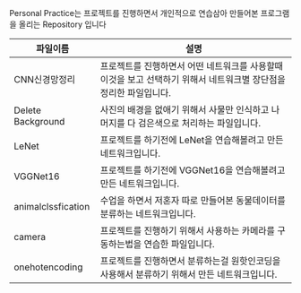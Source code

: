 Personal Practice는 프로젝트를 진행하면서 개인적으로 연습삼아 만들어본 프로그램을 올리는 Repository 입니다

|파일이름|설명|
|------|---|
|CNN신경망정리|프로젝트를 진행하면서 어떤 네트워크를 사용할때 이것을 보고 선택하기 위해서 네트워크별 장단점을 정리한 파일입니다.|
|Delete Background|사진의 배경을 없애기 위해서 사물만 인식하고 나머지를 다 검은색으로 처리하는 파일입니다.|
|LeNet|프로젝트를 하기전에 LeNet을 연습해볼려고 만든 네트워크입니다.|
|VGGNet16|프로젝트를 하기전에 VGGNet16을 연습해볼려고 만든 네트워크입니다.|
|animalclssfication|수업을 하면서 저혼자 따로 만들어본 동물데이터를 분류하는 네트워크입니다.|
|camera|프로젝트를 진행하기 위해서 사용하는 카메라를 구동하는법을 연습한 파일입니다.|
|onehotencoding|프로젝트를 진행하면서 분류하는걸 원핫인코딩을 사용해서 분류하기 위해서 만든 네트워크입니다.|

